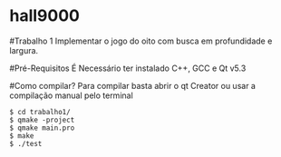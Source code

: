 hall9000
========

#Trabalho 1
Implementar o jogo do oito com busca em profundidade e largura.

#Pré-Requisitos
	É Necessário ter instalado C++, GCC e Qt v5.3

#Como compilar?
	Para compilar basta abrir o qt Creator ou usar a compilação manual pelo terminal

	$ cd trabalho1/
	$ qmake -project
	$ qmake main.pro
	$ make
	$ ./test
